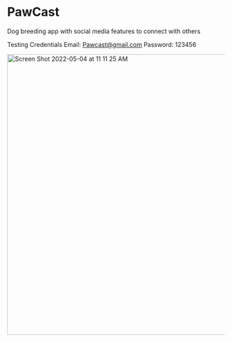 # PawCast
Dog breeding app with social media features to connect with others

Testing Credentials
Email: Pawcast@gmail.com
Password: 123456

<img width="650" alt="Screen Shot 2022-05-04 at 11 11 25 AM" src="https://user-images.githubusercontent.com/100153203/166712707-683489fa-8450-4fe4-ad3f-72f6015ddaf0.png">
